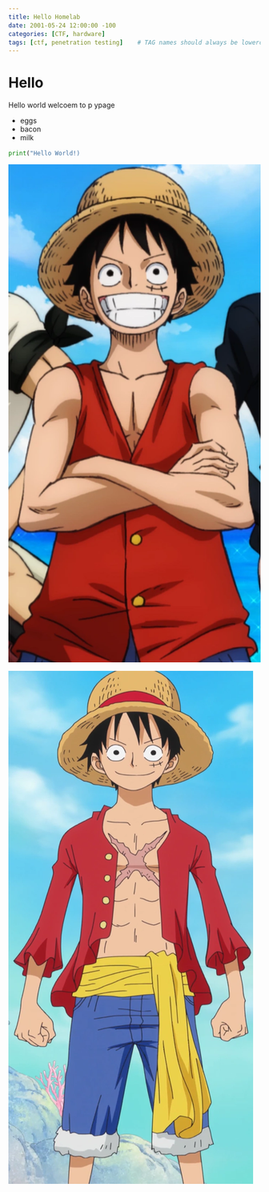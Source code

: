 ```yaml
--- 
title: Hello Homelab
date: 2001-05-24 12:00:00 -100
categories: [CTF, hardware]
tags: [ctf, penetration testing]    # TAG names should always be lowercase
---
```


# Hello

Hello world welcoem to p ypage 

* eggs
* bacon
* milk
```python
print("Hello World!)
```

![alt text](image.png)

![alt text](image-1.png)
